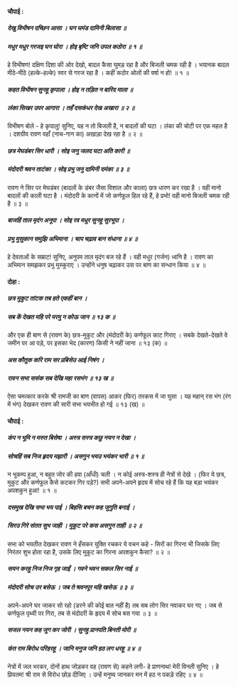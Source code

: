 #### चौपाई :

##### देखु विभीषन दच्छिन आसा । घन घमंड दामिनी बिलासा ॥
##### मधुर मधुर गरजइ घन घोरा । होइ बृष्टि जनि उपल कठोरा ॥ १ ॥

हे विभीषण! दक्षिण दिशा की ओर देखो, बादल कैसा घुमड़ रहा है और बिजली चमक रही है । भयानक बादल मीठे-मीठे (हल्के-हल्के) स्वर से गरज रहा है । कहीं कठोर ओलों की वर्षा न हो! ॥ १ ॥

##### कहत विभीषन सुनहू कृपाला । होइ न तड़ित न बारिद माला ॥
##### लंका सिखर उपर आगारा । तहँ दसकंधर देख अखारा ॥ २ ॥

विभीषण बोले - हे कृपालु! सुनिए, यह न तो बिजली है, न बादलों की घटा । लंका की चोटी पर एक महल है । दशग्रीव रावण वहाँ (नाच-गान का) अखाड़ा देख रहा है ॥ २ ॥

##### छत्र मेघडंबर सिर धारी । सोइ जनु जलद घटा अति कारी ॥
##### मंदोदरी श्रवन ताटंका । सोइ प्रभु जनु दामिनी दमंका ॥ ३ ॥

रावण ने सिर पर मेघडंबर (बादलों के डंबर जैसा विशाल और काला) छत्र धारण कर रखा है । वही मानो बादलों की काली घटा है । मंदोदरी के कानों में जो कर्णफूल हिल रहे हैं, हे प्रभो! वही मानो बिजली चमक रही है ॥ ३ ॥

##### बाजहिं ताल मृदंग अनूपा । सोइ रव मधुर सुनहू सुरभूपा ।
##### प्रभु मुसुकान समुझि अभिमाना । चाप चढ़ाव बान संधाना ॥ ४ ॥

हे देवताओं के सम्राट! सुनिए, अनुपम ताल मृदंग बज रहे हैं । वही मधुर (गर्जन) ध्वनि है । रावण का अभिमान समझकर प्रभु मुस्कुराए । उन्होंने धनुष चढ़ाकर उस पर बाण का सन्धान किया ॥ ४ ॥

#### दोहा :

##### छत्र मुकुट तांटक तब हते एकहीं बान ।
##### सब कें देखत महि परे मरमु न कोऊ जान ॥ १३ क ॥

और एक ही बाण से (रावण के) छत्र-मुकुट और (मंदोदरी के) कर्णफूल काट गिराए । सबके देखते-देखते वे जमीन पर आ पड़े, पर इसका भेद (कारण) किसी ने नहीं जाना ॥ १३ (क) ॥

##### अस कौतुक करि राम सर प्रबिसेउ आई निषंग ।
##### रावन सभा ससंक सब देखि महा रसभंग ॥ १३ ख ॥

ऐसा चमत्कार करके श्री रामजी का बाण (वापस) आकर (फिर) तरकस में जा घुसा । यह महान् रस भंग (रंग में भंग) देखकर रावण की सारी सभा भयभीत हो गई ॥ १३ (ख) ॥

#### चौपाई :

##### कंप न भूमि न मरुत बिसेषा । अस्त्र सस्त्र कछु नयन न देखा ।
##### सोचहिं सब निज हृदय मझारी । असगुन भयउ भयंकर भारी ॥ १ ॥

न भूकम्प हुआ, न बहुत जोर की हवा (आँधी) चली । न कोई अस्त्र-शस्त्र ही नेत्रों से देखे । (फिर ये छत्र, मुकुट और कर्णफूल कैसे कटकर गिर पड़े?) सभी अपने-अपने हृदय में सोच रहे हैं कि यह बड़ा भयंकर अपशकुन हुआ! ॥ १ ॥

##### दसमुख देखि सभा भय पाई । बिहसि बचन कह जुगुति बनाई ।
##### सिरउ गिरे संतत सुभ जाही । मुकुट परे कस असगुन ताही ॥ २ ॥

सभा को भयतीत देखकर रावण ने हँसकर युक्ति रचकर ये वचन कहे - सिरों का गिरना भी जिसके लिए निरंतर शुभ होता रहा है, उसके लिए मुकुट का गिरना अपशकुन कैसा? ॥ २ ॥

##### सयन करहु निज निज गृह जाईं । गवने भवन सकल सिर नाई ॥
##### मंदोदरी सोच उर बसेऊ । जब ते श्रवनपूर महि खसेऊ ॥ ३ ॥

अपने-अपने घर जाकर सो रहो (डरने की कोई बात नहीं है) तब सब लोग सिर नवाकर घर गए । जब से कर्णफूल पृथ्वी पर गिरा, तब से मंदोदरी के हृदय में सोच बस गया ॥ ३ ॥

##### सजल नयन कह जुग कर जोरी । सुनहु प्रानपति बिनती मोरी ॥
##### कंत राम बिरोध परिहरहू । जानि मनुज जनि हठ लग धरहू ॥ ४ ॥

नेत्रों में जल भरकर, दोनों हाथ जोड़कर वह (रावण से) कहने लगी- हे प्राणनाथ! मेरी विनती सुनिए । हे प्रियतम! श्री राम से विरोध छोड़ दीजिए । उन्हें मनुष्य जानकर मन में हठ न पकड़े रहिए ॥ ४ ॥

